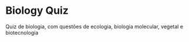 # Biology Quiz
 Quiz de biologia, com questões de ecologia, biologia molecular, vegetal e biotecnologia

